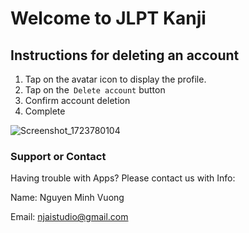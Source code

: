 # Welcome to JLPT Kanji

## Instructions for deleting an account

1. Tap on the avatar icon to display the profile.
1. Tap on the` Delete account` button
1. Confirm account deletion
1. Complete

![Screenshot_1723780104](https://github.com/user-attachments/assets/a2998b55-60f7-442f-83bb-cb26aebf8085)

### Support or Contact

Having trouble with Apps? Please contact us with Info:

Name: Nguyen Minh Vuong

Email: njaistudio@gmail.com
